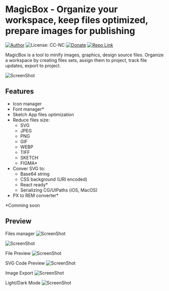 # MagicBox - Organize your workspace, keep files optimized, prepare images for publishing

[![Author](https://img.shields.io/badge/Author-katrukhin-brightgreen.svg)](https://katrukhin.com)
![License: CC-NC](https://img.shields.io/badge/License-CCNC-blue.svg)
[![Donate](https://img.shields.io/badge/Donate-PayPal-brightgreen.svg)](https://paypal.me/katrukhin)
[![Repo Link](https://img.shields.io/badge/Repo-Link-black.svg)](https://github.com/akatrukhin/MagicBox)

MagicBox is a tool to minify images, graphics, design source files. Organize a workspace by creating files sets, assign them to project, track file updates, export to project.

![ScreenShot](https://katrukhin.com/magic-box/screen-shot-3.png)

## Features

- Icon manager
- Font manager*
- Sketch App files optimization
- Reduce files size:
  - SVG
  - JPEG
  - PNG
  - GIF
  - WEBP
  - TIFF
  - SKETCH
  - FIGMA*
- Conver SVG to:
  - Base64 string
  - CSS background (URI encoded)
  - React ready*
  - Serializing CG/UIPaths (iOS, MacOS)
- PX to REM converter*

 *Comming soon

## Preview

Files manager
![ScreenShot](https://katrukhin.com/magic-box/screen-shot-4.png)

![ScreenShot](https://katrukhin.com/magic-box/screen-shot-5.png)

File Preview
![ScreenShot](https://katrukhin.com/magic-box/screen-shot-6.png)

SVG Code Preview
![ScreenShot](https://katrukhin.com/magic-box/screen-shot-7.png)

Image Export
![ScreenShot](https://katrukhin.com/magic-box/screen-shot-8.png)

Light/Dark Mode
![ScreenShot](https://katrukhin.com/magic-box/screen-shot-9.png)
